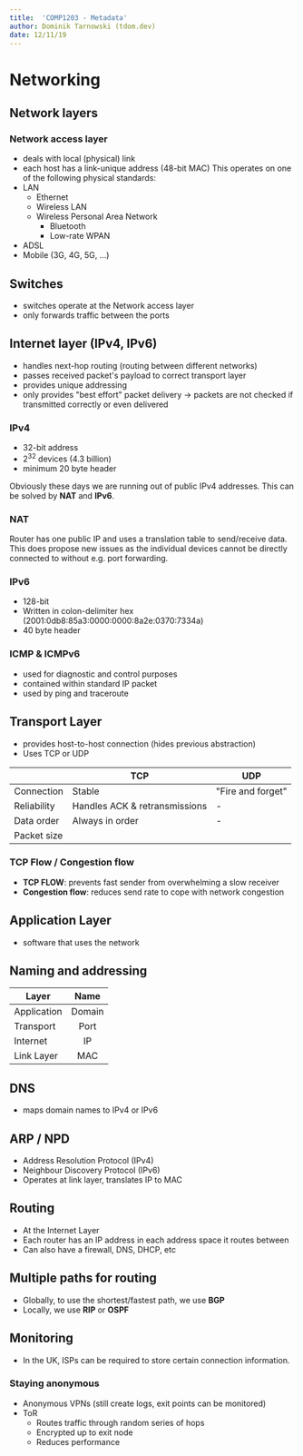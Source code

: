 ```yaml
---
title:  'COMP1203 - Metadata'
author: Dominik Tarnowski (tdom.dev)
date: 12/11/19
---
```

# Networking

## Network layers

### Network access layer
 * deals with local (physical) link
 * each host has a link-unique address (48-bit MAC)
This operates on one of the following physical standards:
 * LAN
   * Ethernet
   * Wireless LAN
   * Wireless Personal Area Network
     * Bluetooth
     * Low-rate WPAN
 * ADSL
 * Mobile (3G, 4G, 5G, ...)

## Switches
 * switches operate at the Network access layer
 * only forwards traffic between the ports

## Internet layer (IPv4, IPv6)
 * handles next-hop routing (routing between different networks)
 * passes received packet's payload to correct transport layer
 * provides unique addressing
 * only provides "best effort" packet delivery -> packets are not checked if transmitted correctly or even delivered

### IPv4

 * 32-bit address
 * $2^{32}$ devices (4.3 billion)
 * minimum 20 byte header

Obviously these days we are running out of public IPv4 addresses.
This can be solved by **NAT** and **IPv6**.

### NAT

Router has one public IP and uses a translation table to send/receive data.
This does propose new issues as the individual devices cannot be directly connected to without e.g. port forwarding.

### IPv6

 * 128-bit
 * Written in colon-delimiter hex (2001:0db8:85a3:0000:0000:8a2e:0370:7334a)
 * 40 byte header

### ICMP & ICMPv6
 * used for diagnostic and control purposes
 * contained within standard IP packet
 * used by ping and traceroute
 
## Transport Layer
 * provides host-to-host connection (hides previous abstraction)
 * Uses TCP or UDP
 
| | TCP | UDP |
|--|--|--|
|Connection|Stable|"Fire and forget"|
|Reliability|Handles ACK & retransmissions|-|
|Data order|Always in order|-|
|Packet size|

### TCP Flow / Congestion flow
 * **TCP FLOW**: prevents fast sender from overwhelming a slow receiver
 * **Congestion flow**: reduces send rate to cope with network congestion

## Application Layer
 * software that uses the network

## Naming and addressing

|Layer|Name|
|--|:--:|
|Application|Domain|
|Transport|Port|
|Internet|IP|
|Link Layer|MAC|

## DNS
 * maps domain names to IPv4 or IPv6

## ARP / NPD
 * Address Resolution Protocol (IPv4)
 * Neighbour Discovery Protocol (IPv6)
 * Operates at link layer, translates IP to MAC

## Routing
 * At the Internet Layer
 * Each router has an IP address in each address space it routes between
 * Can also have a firewall, DNS, DHCP, etc

## Multiple paths for routing
 * Globally, to use the shortest/fastest path, we use **BGP**
 * Locally, we use **RIP** or **OSPF**

## Monitoring
 * In the UK, ISPs can be required to store certain connection information.

### Staying anonymous
 * Anonymous VPNs (still create logs, exit points can be monitored)
 * ToR
   * Routes traffic through random series of hops
   * Encrypted up to exit node
   * Reduces performance

